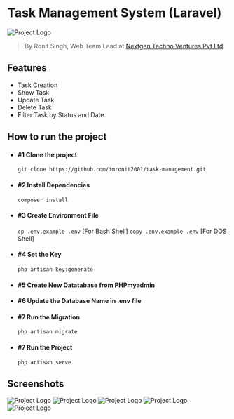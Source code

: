 # Task Management System (Laravel)
![Project Logo](https://github.com/imronit2001/task-management/home.png)

> By Ronit Singh, Web Team Lead at [Nextgen Techno Ventures Pvt Ltd](https://nextgentechno.in/)

## Features
- Task Creation
- Show Task
- Update Task
- Delete Task
- Filter Task by Status and Date

## How to run the project
- #### #1 Clone the project 
     ```git clone https://github.com/imronit2001/task-management.git```
- #### #2 Install Dependencies 
     ```composer install```
- #### #3 Create Environment File 
    ```cp .env.example .env``` [For Bash Shell]
    ```copy .env.example .env``` [For DOS Shell]
- #### #4 Set the Key
     ```php artisan key:generate```
- #### #5 Create New Datatabase from PHPmyadmin
- #### #6 Update the Database Name in .env file
- #### #7 Run the Migration
    ```php artisan migrate```
- #### #7 Run the Project
    ```php artisan serve```

## Screenshots
![Project Logo](https://github.com/imronit2001/task-management/home.png)
![Project Logo](https://github.com/imronit2001/task-management/filter-status.png)
![Project Logo](https://github.com/imronit2001/task-management/filter.png)
![Project Logo](https://github.com/imronit2001/task-management/update.png)
![Project Logo](https://github.com/imronit2001/task-management/database-schema.png)
